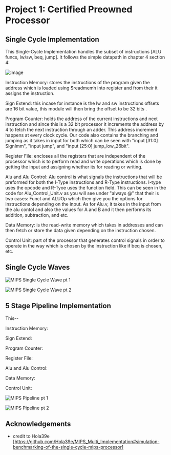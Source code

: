 
# Project 1: Certified Preowned Processor




## Single Cycle Implementation

This Single-Cycle Implementation handles the subset of instructions [ALU funcs, lw/sw, beq, jump]. It follows the simple datapath in chapter 4 section 4: 

![image](https://user-images.githubusercontent.com/97343745/204700081-77cc7ea8-87e5-4ae6-aa25-9e570f50dada.png)

Instruction Memory: stores the instructions of the program given the address which is loaded using $readmemh into register and from their it assigns the instruction. 

Sign Extend: this incase for instance is the lw and sw instructions offsets are 16 bit value, this module will then bring the offset to be 32 bits .

Program Counter: holds the address of the current instructions and next instruction and since this is a 32 bit processor it increments the address by 4 to fetch the next instruction through an adder. This address increment happens at every clock cycle. Our code also contains the branching and jumping as it takes in input for both which can be seen with "input [31:0] SignImm", "input jump", and "input [25:0] jump_low_26bit".

Register File: encloses all the registers that are independent of the processor which is to perform read and write operations which is done by getting the input and assigning whether its for reading or writing. 

Alu and Alu Control: Alu control is what signals the instructions that will be preformed for both the I-Type instructions and R-Type instructions. I-type uses the opcode and R-Tyoe uses the function field. This can be seen in the code for Alu_Control_Unit.v as you will see under "always @" that their is two cases: Funct and ALUOp which then give you the options for instructions depending on the input. As for Alu.v, it takes in the input from the alu contol and also the values for A and B and it then performs its addition, subtraction, and etc. 

Data Memory: is the read-write memory which takes in addresses and can then fetch or store the data given depending on the instruction chosen.

Control Unit: part of the processor that generates control signals in order to operate in the way which is chosen by the instruction like if beq is chosen, etc.


## Single Cycle Waves

![MIPS Single Cycle Wave pt 1](https://user-images.githubusercontent.com/97343745/204691965-04af2abd-99ff-4a65-b5a5-202a6c15a9be.png)

![MIPS Single Cycle Wave pt 2](https://user-images.githubusercontent.com/97343745/204692086-7c2a0e35-2e5d-4f1f-90f6-2ca7b3c86123.png)



## 5 Stage Pipeline Implementation
This--

Instruction Memory:

Sign Extend:

Program Counter:

Register File:

Alu and Alu Control:

Data Memory:

Control Unit:

![MIPS Pipeline pt 1](https://user-images.githubusercontent.com/97343745/204692206-d0226dab-1aea-46b2-8a9c-639d498323e9.png)

![MIPS Pipeline pt 2](https://user-images.githubusercontent.com/97343745/204692340-9322fc92-1cbf-43db-b7bd-88a68136b2c6.png)
## Acknowledgements

 - credit to Hola39e [https://github.com/Hola39e/MIPS_Multi_Implementation#simulation-benchmarking-of-the-single-cycle-mips-processor]
